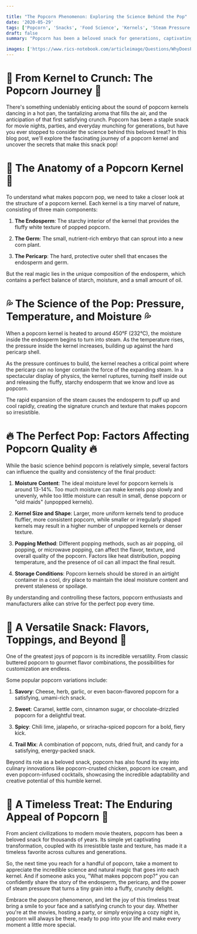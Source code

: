 ```yaml
---

title: "The Popcorn Phenomenon: Exploring the Science Behind the Pop"
date: '2020-05-29'
tags: ['Popcorn', 'Snacks', 'Food Science', 'Kernels', 'Steam Pressure','Questions']
draft: false
summary: "Popcorn has been a beloved snack for generations, captivating us with its enticing aroma, satisfying crunch, and endless versatility. But have you ever wondered about the science behind those magical kernels that transform into fluffy, white morsels? In this blog post, we dive into the fascinating world of popcorn and explore the intricate processes that make this snack a true marvel of nature and food science."

images: ['https://www.rics-notebook.com/articleimage/Questions/WhyDoesPopCornPop.webp']
---
```


# 🍿 From Kernel to Crunch: The Popcorn Journey 🍿

There's something undeniably enticing about the sound of popcorn kernels dancing in a hot pan, the tantalizing aroma that fills the air, and the anticipation of that first satisfying crunch. Popcorn has been a staple snack for movie nights, parties, and everyday munching for generations, but have you ever stopped to consider the science behind this beloved treat? In this blog post, we'll explore the fascinating journey of a popcorn kernel and uncover the secrets that make this snack pop!

# 🌽 The Anatomy of a Popcorn Kernel 🌽

To understand what makes popcorn pop, we need to take a closer look at the structure of a popcorn kernel. Each kernel is a tiny marvel of nature, consisting of three main components:

1. **The Endosperm**: The starchy interior of the kernel that provides the fluffy white texture of popped popcorn.

2. **The Germ**: The small, nutrient-rich embryo that can sprout into a new corn plant.

3. **The Pericarp**: The hard, protective outer shell that encases the endosperm and germ.

But the real magic lies in the unique composition of the endosperm, which contains a perfect balance of starch, moisture, and a small amount of oil.

# 💦 The Science of the Pop: Pressure, Temperature, and Moisture 💦

When a popcorn kernel is heated to around 450°F (232°C), the moisture inside the endosperm begins to turn into steam. As the temperature rises, the pressure inside the kernel increases, building up against the hard pericarp shell.

As the pressure continues to build, the kernel reaches a critical point where the pericarp can no longer contain the force of the expanding steam. In a spectacular display of physics, the kernel ruptures, turning itself inside out and releasing the fluffy, starchy endosperm that we know and love as popcorn.

The rapid expansion of the steam causes the endosperm to puff up and cool rapidly, creating the signature crunch and texture that makes popcorn so irresistible.

# 🔥 The Perfect Pop: Factors Affecting Popcorn Quality 🔥

While the basic science behind popcorn is relatively simple, several factors can influence the quality and consistency of the final product:

1. **Moisture Content**: The ideal moisture level for popcorn kernels is around 13-14%. Too much moisture can make kernels pop slowly and unevenly, while too little moisture can result in small, dense popcorn or "old maids" (unpopped kernels).

2. **Kernel Size and Shape**: Larger, more uniform kernels tend to produce fluffier, more consistent popcorn, while smaller or irregularly shaped kernels may result in a higher number of unpopped kernels or denser texture.

3. **Popping Method**: Different popping methods, such as air popping, oil popping, or microwave popping, can affect the flavor, texture, and overall quality of the popcorn. Factors like heat distribution, popping temperature, and the presence of oil can all impact the final result.

4. **Storage Conditions**: Popcorn kernels should be stored in an airtight container in a cool, dry place to maintain the ideal moisture content and prevent staleness or spoilage.

By understanding and controlling these factors, popcorn enthusiasts and manufacturers alike can strive for the perfect pop every time.

# 🧂 A Versatile Snack: Flavors, Toppings, and Beyond 🧂

One of the greatest joys of popcorn is its incredible versatility. From classic buttered popcorn to gourmet flavor combinations, the possibilities for customization are endless.

Some popular popcorn variations include:

1. **Savory**: Cheese, herb, garlic, or even bacon-flavored popcorn for a satisfying, umami-rich snack.

2. **Sweet**: Caramel, kettle corn, cinnamon sugar, or chocolate-drizzled popcorn for a delightful treat.

3. **Spicy**: Chili lime, jalapeño, or sriracha-spiced popcorn for a bold, fiery kick.

4. **Trail Mix**: A combination of popcorn, nuts, dried fruit, and candy for a satisfying, energy-packed snack.

Beyond its role as a beloved snack, popcorn has also found its way into culinary innovations like popcorn-crusted chicken, popcorn ice cream, and even popcorn-infused cocktails, showcasing the incredible adaptability and creative potential of this humble kernel.

# 🎉 A Timeless Treat: The Enduring Appeal of Popcorn 🎉

From ancient civilizations to modern movie theaters, popcorn has been a beloved snack for thousands of years. Its simple yet captivating transformation, coupled with its irresistible taste and texture, has made it a timeless favorite across cultures and generations.

So, the next time you reach for a handful of popcorn, take a moment to appreciate the incredible science and natural magic that goes into each kernel. And if someone asks you, "What makes popcorn pop?" you can confidently share the story of the endosperm, the pericarp, and the power of steam pressure that turns a tiny grain into a fluffy, crunchy delight.

Embrace the popcorn phenomenon, and let the joy of this timeless treat bring a smile to your face and a satisfying crunch to your day. Whether you're at the movies, hosting a party, or simply enjoying a cozy night in, popcorn will always be there, ready to pop into your life and make every moment a little more special.